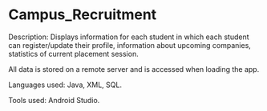 # Campus_Recruitment

Description: Displays information for each student in which each student can
register/update their profile, information about upcoming companies, statistics of
current placement session.

All data is stored on a remote server and is accessed when loading the app.

Languages used: Java, XML, SQL.

Tools used: Android Studio.
